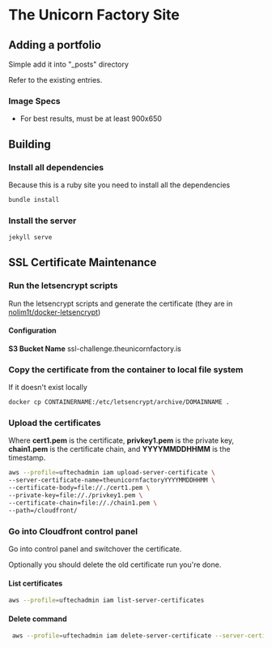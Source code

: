 # The Unicorn Factory Site

## Adding a portfolio

Simple add it into "_posts" directory

Refer to the existing entries.

### Image Specs

* For best results, must be at least 900x650

## Building

### Install all dependencies

Because this is a ruby site you need to install all the dependencies

```bash
bundle install
```

### Install the server

```bash
jekyll serve
```

## SSL Certificate Maintenance

### Run the letsencrypt scripts

Run the letsencrypt scripts and generate the certificate (they are in [nolim1t/docker-letsencrypt](https://github.com/nolim1t/docker-letsencrypt))

#### Configuration

**S3 Bucket Name** ssl-challenge.theunicornfactory.is

### Copy the certificate from the container to local file system

If it doesn't exist locally

```bash
docker cp CONTAINERNAME:/etc/letsencrypt/archive/DOMAINNAME .
```

### Upload the certificates

Where **cert1.pem** is the certificate, **privkey1.pem** is the private key, **chain1.pem** is the certificate chain, and **YYYYMMDDHHMM** is the timestamp.

```bash
aws --profile=uftechadmin iam upload-server-certificate \
--server-certificate-name=theunicornfactoryYYYYMMDDHHMM \
--certificate-body=file://./cert1.pem \
--private-key=file://./privkey1.pem \
--certificate-chain=file://./chain1.pem \
--path=/cloudfront/
```

### Go into Cloudfront control panel

Go into control panel and switchover the certificate.

Optionally you should delete the old certificate run you're done.

#### List certificates

```bash
aws --profile=uftechadmin iam list-server-certificates
```

#### Delete command

```bash
 aws --profile=uftechadmin iam delete-server-certificate --server-certificate-name CERTIFICATENAME
```
